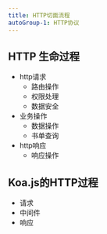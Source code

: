 ```yaml
---
title: HTTP切面流程
autoGroup-1: HTTP协议
---
```


## HTTP 生命过程

- http请求
  - 路由操作
  - 权限处理
  - 数据安全
- 业务操作
  - 数据操作
  - 书单查询
- http响应
  - 响应操作

## Koa.js的HTTP过程

- 请求
- 中间件
- 响应
